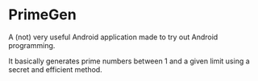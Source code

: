 # PrimeGen

A (not) very useful Android application made to try out Android programming.

It basically generates prime numbers between 1 and a given limit using a secret and efficient method.
